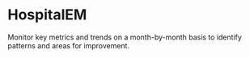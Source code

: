 # HospitalEM
Monitor key metrics and trends on a month-by-month basis to identify patterns and areas for  improvement.
